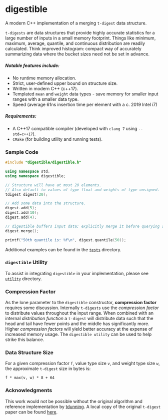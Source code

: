 
# digestible

A modern C++ implementation of a merging `t-digest` data structure.

`t-digests` are data structures that provide highly accurate statistics for a large number of inputs in a small memory footprint. Things like minimum, maximum, average, quantile, and continuous distribution are readily calculated. Think improved histogram: compact way of accurately summarizing data where the bucket sizes need not be set in advance.

##### Notable features include:
* No runtime memory allocation.
* Strict, user-defined upper bound on structure size.
* Written in modern C++ (c++17).
* Templated `mean` and `weight` data types - save memory for smaller input ranges with a smaller data type.
* Speed (average 61ns insertion time per element with a c. 2019 Intel i7)

##### Requirements:
* A C++17 compatible compiler (developed with `clang 7` using `--std=c++17`).
* `CMake` (for building utility and running tests).

### Sample Code
```c++
#include "digestible/digestible.h"

using namespace std;
using namespace digestible;

// Structure will have at most 20 elements.
// Also default to values of type float and weights of type unsigned.
tdigest digest(20);

// Add some data into the structure.
digest.add(5);
digest.add(10);
digest.add(4);

// digestible buffers input data; explicitly merge it before querying statistics.
digest.merge();

printf("50th quantile is: %f\n", digest.quantile(50));

```
Additional examples can be found in the [`tests`](tests) directory.

### `digestible` Utility
To assist in integrating `digestible` in your implementation, please see [`utility`](utility) directory.

### Compression Factor
As the lone parameter to the `digestible` constructor, __compression factor__ requires some discussion. Internally `t-digests` use the _compression factor_ to distribute values throughout the input range. When combined with an internal _distribution function_ a `t-digest` will distribute data such that the head and tail have fewer points and the middle has significantly more. Higher _compression factors_ will yield better accuracy at the expense of increased memory usage. The `digestible utility` can be used to help strike this balance.

### Data Structure Size
For a given compression factor `f`, value type size `v`, and weight type size `w`, the approximate `t-digest` size in bytes is: 
```
f * max(v, w) * 8 + 64
```

### Acknowledgments
This work would not be possible without the original algorithm and reference implementation by [tdunning](https://github.com/tdunning/t-digest). A local copy of the original `t-digest` paper can be found [here](reference/Computing%20Extremely%20Accurate%20Quantiles%20Using%20t-Digests.pdf).
